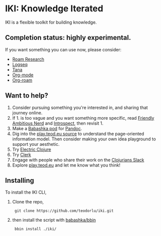 # IKI: Knowledge Iterated

IKI is a flexible toolkit for building knowledge.

## Completion status: highly experimental.

If you want something you can use now, please consider:

- [Roam Research]
- [Logseq]
- [Tana]
- [Org-mode]
- [Org-roam]

[Roam Research]: https://roamresearch.com/
[Logseq]: https://logseq.com/
[Tana]: https://tana.inc/
[Org-mode]: https://orgmode.org/
[Org-roam]: https://www.orgroam.com/

## Want to help?

1. Consider pursuing something you're interested in, and sharing that journey online.
2. If 1. is too vague and you want something more specific,
        read [Friendly Ambitious Nerd] and [Introspect],
        then revisit 1.
3. Make a [Babashka pod] for [Pandoc].
4. Dig into the [play.teod.eu source] to understand the page-oriented information model.
   Then consider making your own idea playground to support your aesthetic.
5. Try [Electric Clojure]
6. Try [Clerk]
7. Engage with people who share their work on the [Clojurians Slack]
8. Explore [play.teod.eu] and let me know what you think!

[Friendly Ambitious Nerd]: https://visakanv.gumroad.com/l/FANbook
[Introspect]: https://visakanv.gumroad.com/l/introspect
[Babashka pod]: https://github.com/babashka/pods
[Pandoc]: https://pandoc.org/
[play.teod.eu source]: https://github.com/teodorlu/play.teod.eu
[Electric Clojure]: https://github.com/hyperfiddle/electric
[Clerk]: https://clerk.vision/
[Clojurians Slack]: https://clojurians.slack.com/
[play.teod.eu]: https://play.teod.eu

## Installing

To install the IKI CLI,

1. Clone the repo,

        git clone https://github.com/teodorlu/iki.git
        
2. then install the script with [babashka/bbin][babashka-bbin]

        bbin install ./iki/

[babashka-bbin]: https://github.com/babashka/bbin
